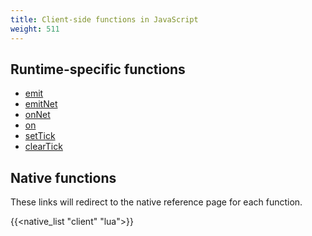 ```yaml
---
title: Client-side functions in JavaScript
weight: 511
---
```


## Runtime-specific functions
- [emit](/docs/scripting-reference/runtimes/javascript/functions/emit-client)
- [emitNet](/docs/scripting-reference/runtimes/javascript/functions/emitNet-client)
- [onNet](/docs/scripting-reference/runtimes/javascript/functions/onNet-client)
- [on](/docs/scripting-reference/runtimes/javascript/functions/on-client)
- [setTick](/docs/scripting-reference/runtimes/javascript/functions/setTick)
- [clearTick](/docs/scripting-reference/runtimes/javascript/functions/clearTick)

## Native functions
These links will redirect to the native reference page for each function.

{{<native_list "client" "lua">}}